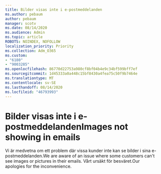 ```yaml
---
title: Bilder visas inte i e-postmeddelanden
ms.author: pebaum
author: pebaum
manager: scotv
ms.date: 08/14/2020
ms.audience: Admin
ms.topic: article
ROBOTS: NOINDEX, NOFOLLOW
localization_priority: Priority
ms.collection: Adm_O365
ms.custom:
- "6180"
- "9003285"
ms.openlocfilehash: 86770d22753a980cf8bf04b4e9c34bf599bff7ef
ms.sourcegitcommit: 1d45333a0a448c15bf8430a4fea75c50f9b7464e
ms.translationtype: MT
ms.contentlocale: sv-SE
ms.lasthandoff: 08/14/2020
ms.locfileid: "46793993"
---
```

# <a name="images-not-showing-in-emails"></a><span data-ttu-id="47f12-102">Bilder visas inte i e-postmeddelanden</span><span class="sxs-lookup"><span data-stu-id="47f12-102">Images not showing in emails</span></span>

<span data-ttu-id="47f12-103">Vi är medvetna om ett problem där vissa kunder inte kan se bilder i sina e-postmeddelanden.</span><span class="sxs-lookup"><span data-stu-id="47f12-103">We are aware of an issue where some customers can't see images or pictures in their emails.</span></span> <span data-ttu-id="47f12-104">Vårt ursäkt för besväret.</span><span class="sxs-lookup"><span data-stu-id="47f12-104">Our apologies for the inconvenience.</span></span>